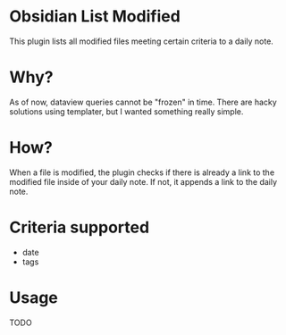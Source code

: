 # Obsidian List Modified
This plugin lists all modified files meeting certain criteria to a daily note.

# Why?
As of now, dataview queries cannot be "frozen" in time. There are hacky solutions using templater, but I wanted something really simple.

# How?
When a file is modified, the plugin checks if there is already a link to the modified file inside of your daily note. If not, it appends a link to the daily note.

# Criteria supported
- date
- tags

# Usage
TODO
